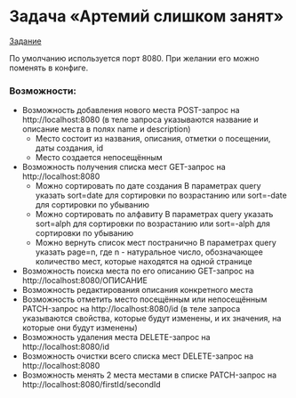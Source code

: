 # Задача «Артемий слишком занят»

[Задание](https://github.com/urfu-2017/webdev-task-2)<br/>

По умолчанию используется порт 8080. При желании его можно поменять в конфиге.
### Возможности:
- Возможность добавления нового места
POST-запрос на http://localhost:8080
(в теле запроса указываются название и описание места в полях name и description)
    - Место состоит из названия, описания, отметки о посещении, даты создания, id 
    - Место создается непосещённым
- Возможность получения списка мест
GET-запрос на http://localhost:8080
    - Можно сортировать по дате создания
	В параметрах query указать sort=date для сортировки по возрастанию или sort=-date для сортировки по убыванию
    - Можно сортировать по алфавиту
	В параметрах query указать sort=alph для сортировки по возрастанию или sort=-alph для сортировки по убыванию
    - Можно вернуть список мест постранично
	В параметрах query указать page=n, где n - натуральное число, обозначающее количество мест, которые находятся на одной странице	
- Возможность поиска места по его описанию
GET-запрос на http://localhost:8080/ОПИСАНИЕ
- Возможность редактирования описания конкретного места
- Возможность отметить место посещённым или непосещённым
PATCH-запрос на http://localhost:8080/id
(в теле запроса указываются свойства, которые будут изменены, и их значения, на которые они будут изменены)
- Возможность удаления места
DELETE-запрос на http://localhost:8080/id
- Возможность очистки всего списка мест
DELETE-запрос на http://localhost:8080
- Возможность менять 2 места местами в списке
PATCH-запрос на http://localhost:8080/firstId/secondId
